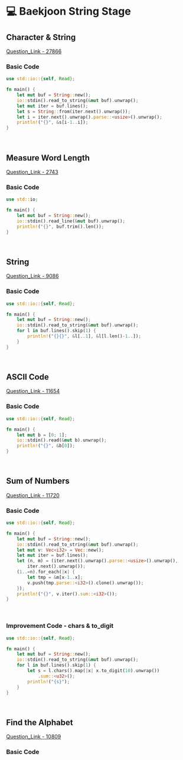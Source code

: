 # 💻 Baekjoon String Stage

## Character & String

[Question_Link - 27866](https://www.acmicpc.net/problem/27866)

### Basic Code

```rust
use std::io::{self, Read};

fn main() {
    let mut buf = String::new();
    io::stdin().read_to_string(&mut buf).unwrap();
    let mut iter = buf.lines();
    let s = String::from(iter.next().unwrap());
    let i = iter.next().unwrap().parse::<usize>().unwrap();
    println!("{}", &s[i-1..i]);
}
```

<br>

## Measure Word Length

[Question_Link - 2743](https://www.acmicpc.net/problem/2743)

### Basic Code

```rust
use std::io;

fn main() {
    let mut buf = String::new();
    io::stdin().read_line(&mut buf).unwrap();
    println!("{}", buf.trim().len());
}
```

<br>

## String

[Question_Link - 9086](https://www.acmicpc.net/problem/9086)

### Basic Code

```rust
use std::io::{self, Read};

fn main() {
    let mut buf = String::new();
    io::stdin().read_to_string(&mut buf).unwrap();
    for l in buf.lines().skip(1) {
        println!("{}{}", &l[..1], &l[l.len()-1..]);
    }
}
```

<br>

## ASCII Code

[Question_Link - 11654](https://www.acmicpc.net/problem/11654)

### Basic Code

```rust
use std::io::{self, Read};

fn main() {
    let mut b = [0; 1];
    io::stdin().read(&mut b).unwrap();
    println!("{}", &b[0]);
}
```

<br>

## Sum of Numbers

[Question_Link - 11720](https://www.acmicpc.net/problem/11720)

### Basic Code

```rust
use std::io::{self, Read};

fn main() {
    let mut buf = String::new();
    io::stdin().read_to_string(&mut buf).unwrap();
    let mut v: Vec<i32> = Vec::new();
    let mut iter = buf.lines();
    let (n, m) = (iter.next().unwrap().parse::<usize>().unwrap(),
        iter.next().unwrap());
    (1..=n).for_each(|x| {
        let tmp = &m[x-1..x];
        v.push(tmp.parse::<i32>().clone().unwrap());
    });
    println!("{}", v.iter().sum::<i32>());
}
```

<br>

### Improvement Code - chars & to_digit

```rust
use std::io::{self, Read};

fn main() {
    let mut buf = String::new();
    io::stdin().read_to_string(&mut buf).unwrap();
    for l in buf.lines().skip(1) {
        let s = l.chars().map(|x| x.to_digit(10).unwrap())
            .sum::<u32>();
        println!("{s}");
    }
}
```

<br>

## Find the Alphabet

[Question_Link - 10809](https://www.acmicpc.net/problem/10809)

### Basic Code

```rust

```